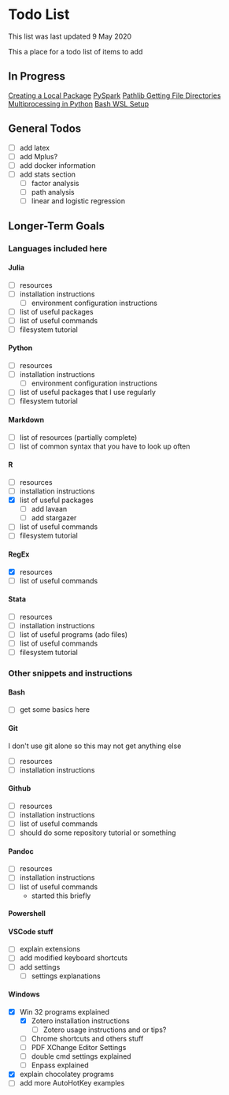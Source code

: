 # Todo List

This list was last updated 9 May 2020 <!-- TODO: Update this -->

This a place for a todo list of items to add

## In Progress

[Creating a Local Package](programming_languages/python/python_modules.md#creating-a-local-package)
[PySpark](programming_languages/python/python_modules.md#PySpark)
[Pathlib Getting File Directories](programming_languages/python/python_commands.md#pathlib-getting-file-directories)
[Multiprocessing in Python](programming_languages/python/python_commands.md#multiprocessing-in-python)
[Bash WSL Setup](other_software/bash.md#wsl-setup)

## General Todos

- [ ] add latex
- [ ] add Mplus?
- [ ] add docker information
- [ ] add stats section
    - [ ] factor analysis
    - [ ] path analysis
    - [ ] linear and logistic regression

## Longer-Term Goals

### Languages included here

#### Julia

- [ ] resources
- [ ] installation instructions
    - [ ] environment configuration instructions
- [ ] list of useful packages
- [ ] list of useful commands
- [ ] filesystem tutorial

#### Python

- [ ] resources
- [ ] installation instructions
    - [ ] environment configuration instructions
- [ ] list of useful packages that I use regularly
- [ ] filesystem tutorial

#### Markdown

- [ ] list of resources (partially complete)
- [ ] list of common syntax that you have to look up often

#### R

- [ ] resources
- [ ] installation instructions
- [x] list of useful packages
    - [ ] add lavaan
    - [ ] add stargazer
- [ ] list of useful commands
- [ ] filesystem tutorial

#### RegEx

- [x] resources
- [ ] list of useful commands

#### Stata

- [ ] resources
- [ ] installation instructions
- [ ] list of useful programs (ado files)
- [ ] list of useful commands
- [ ] filesystem tutorial

### Other snippets and instructions

#### Bash

- [ ] get some basics here

#### Git

I don't use git alone so this may not get anything else

- [ ] resources
- [ ] installation instructions

#### Github

- [ ] resources
- [ ] installation instructions
- [ ] list of useful commands
- [ ] should do some repository tutorial or something

#### Pandoc

- [ ] resources
- [ ] installation instructions
- [ ] list of useful commands
    - started this briefly

#### Powershell



#### VSCode stuff

- [ ] explain extensions
- [ ] add modified keyboard shortcuts
- [ ] add settings
    - [ ] settings explanations

#### Windows

- [x] Win 32 programs explained
    - [x] Zotero installation instructions
        - [ ] Zotero usage instructions and or tips?
    - [ ] Chrome shortcuts and others stuff
    - [ ] PDF XChange Editor Settings
    - [ ] double cmd settings explained
    - [ ] Enpass explained
- [x] explain chocolatey programs
- [ ] add more AutoHotKey examples
